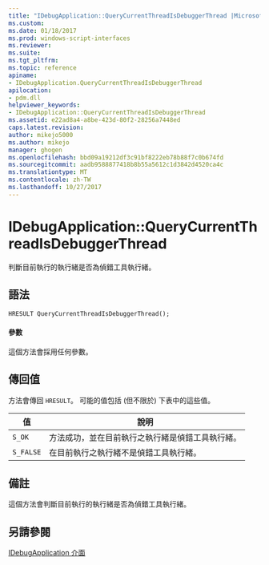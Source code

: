 ```yaml
---
title: "IDebugApplication::QueryCurrentThreadIsDebuggerThread |Microsoft 文件"
ms.custom: 
ms.date: 01/18/2017
ms.prod: windows-script-interfaces
ms.reviewer: 
ms.suite: 
ms.tgt_pltfrm: 
ms.topic: reference
apiname:
- IDebugApplication.QueryCurrentThreadIsDebuggerThread
apilocation:
- pdm.dll
helpviewer_keywords:
- IDebugApplication::QueryCurrentThreadIsDebuggerThread
ms.assetid: e22ad8a4-a8be-423d-80f2-28256a7448ed
caps.latest.revision: 
author: mikejo5000
ms.author: mikejo
manager: ghogen
ms.openlocfilehash: bbd09a19212df3c91bf8222eb78b88f7c0b674fd
ms.sourcegitcommit: aadb9588877418b8b55a5612c1d3842d4520ca4c
ms.translationtype: MT
ms.contentlocale: zh-TW
ms.lasthandoff: 10/27/2017
---
```

# <a name="idebugapplicationquerycurrentthreadisdebuggerthread"></a>IDebugApplication::QueryCurrentThreadIsDebuggerThread
判斷目前執行的執行緒是否為偵錯工具執行緒。  
  
## <a name="syntax"></a>語法  
  
```  
HRESULT QueryCurrentThreadIsDebuggerThread();  
```  
  
#### <a name="parameters"></a>參數  
 這個方法會採用任何參數。  
  
## <a name="return-value"></a>傳回值  
 方法會傳回 `HRESULT`。 可能的值包括 (但不限於) 下表中的這些值。  
  
|值|說明|  
|-----------|-----------------|  
|`S_OK`|方法成功，並在目前執行之執行緒是偵錯工具執行緒。|  
|`S_FALSE`|在目前執行之執行緒不是偵錯工具執行緒。|  
  
## <a name="remarks"></a>備註  
 這個方法會判斷目前執行的執行緒是否為偵錯工具執行緒。  
  
## <a name="see-also"></a>另請參閱  
 [IDebugApplication 介面](../../winscript/reference/idebugapplication-interface.md)